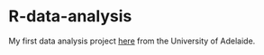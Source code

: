 # R-data-analysis


My first data analysis project [here](happiness_vs_co2.md) from the University of Adelaide.

